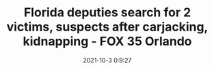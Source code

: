 ---
"title": "Florida deputies search for 2 victims, suspects after carjacking, kidnapping - FOX 35 Orlando"
"date": "2021-10-3 0:9:27"
"feed_name": "GOOGLENEWSCONSTRUCTION"
"feed_website": "https://news.google.com/search?q=construction%2Bincident&hl=en-US&gl=US&ceid=US:en"
"feed_rss": "https://news.google.com/rss/search?q=construction%2Bincident&hl=en-US&gl=US&ceid=US:en"
"link": "https://www.fox35orlando.com/news/florida-deputies-search-for-2-victims-suspects-after-carjacking-kidnapping"
"source": "{'href': 'https://www.fox35orlando.com', 'title': 'FOX 35 Orlando'}"
"file": "_posts/2021-1-1-0b8340ed8510a7f1e59174a963985f61afa3a688.md"
"accident": "1"
"drilling": "0"
"dead": "0"
"injured": "0"
"arrested": "0"
"where": "unknown site"
"causes": "unknown"
"place": "unknown place"
---